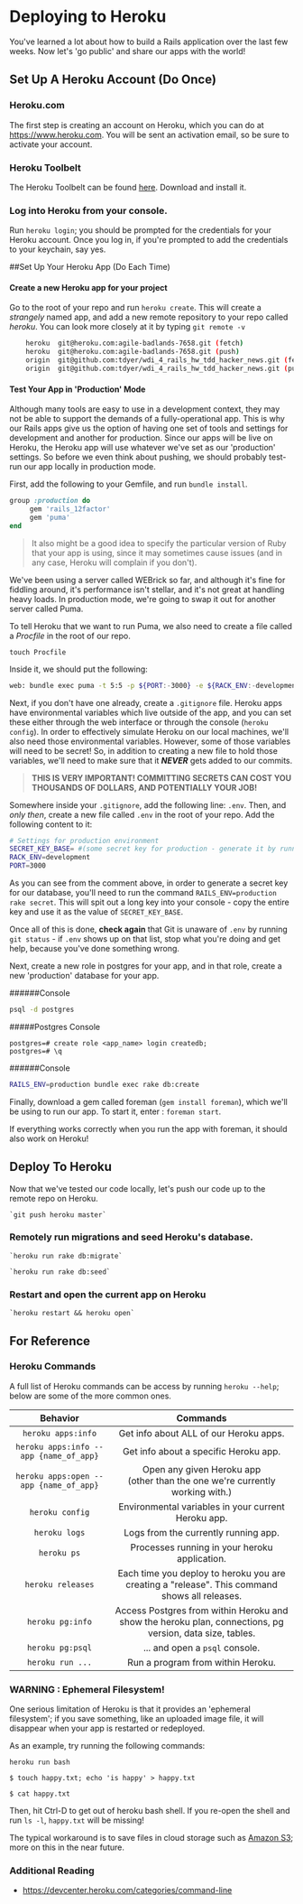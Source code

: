 # Deploying to Heroku

You've learned a lot about how to build a Rails application over the last few weeks. Now let's 'go public' and share our apps with the world!

## Set Up A Heroku Account (Do Once)
### Heroku.com
The first step is creating an account on Heroku, which you can do at https://www.heroku.com. You will be sent an activation email, so be sure to activate your account.

### Heroku Toolbelt
The Heroku Toolbelt can be found [here](https://toolbelt.heroku.com/). Download and install it.

### Log into Heroku from your console.
Run `heroku login`; you should be prompted for the credentials for your Heroku account. Once you log in, if you're prompted to add the credentials to your keychain, say yes.


##Set Up Your Heroku App (Do Each Time)
#### Create a new Heroku app for your project  
Go to the root of your repo and run `heroku create`. This will create a _strangely_ named app, and add a new remote repository to your repo called _heroku_. You can look more closely at it by typing 	`git remote -v`  

```bash
	heroku  git@heroku.com:agile-badlands-7658.git (fetch)  
	heroku  git@heroku.com:agile-badlands-7658.git (push)  
	origin  git@github.com:tdyer/wdi_4_rails_hw_tdd_hacker_news.git (fetch)  
	origin  git@github.com:tdyer/wdi_4_rails_hw_tdd_hacker_news.git (push)  
```

#### Test Your App in 'Production' Mode
Although many tools are easy to use in a development context, they may not be able to support the demands of a fully-operational app. This is why our Rails apps give us the option of having one set of tools and settings for development and another for production. Since our apps will be live on Heroku, the Heroku app will use whatever we've set as our 'production' settings. So before we even think about pushing, we should probably test-run our app locally in production mode.

First, add the following to your Gemfile, and run `bundle install`.

```ruby
group :production do
     gem 'rails_12factor'
     gem 'puma'
end
```
> It also might be a good idea to specify the particular version of Ruby that your app is using, since it may sometimes cause issues (and in any case, Heroku will complain if you don't).

We've been using a server called WEBrick so far, and although it's fine for fiddling around, it's performance isn't stellar, and it's not great at handling heavy loads. In production mode, we're going to swap it out for another server called Puma.

To tell Heroku that we want to run Puma, we also need to create a file called a _Procfile_ in the root of our repo.

`touch Procfile`

Inside it, we should put the following:

```bash
web: bundle exec puma -t 5:5 -p ${PORT:-3000} -e ${RACK_ENV:-development}  
```

Next, if you don't have one already, create a `.gitignore` file. Heroku apps have environmental variables which live outside of the app, and you can set these either through the web interface or through the console (`heroku config`). In order to effectively simulate Heroku on our local machines, we'll also need those environmental variables. However, some of those variables will need to be secret! So, in addition to creating a new file to hold those variables, we'll need to make sure that it **_NEVER_** gets added to our commits.

>**__THIS IS VERY IMPORTANT! COMMITTING SECRETS CAN COST YOU THOUSANDS OF DOLLARS, AND POTENTIALLY YOUR JOB!__**

Somewhere inside your `.gitignore`, add the following line: `.env`. Then, and _only then_, create a new file called `.env` in the root of your repo. Add the following content to it:

```bash
# Settings for production environment
SECRET_KEY_BASE= #(some secret key for production - generate it by running `RAILS_ENV=production rake secret`)
RACK_ENV=development
PORT=3000
```

As you can see from the comment above, in order to generate a secret key for our database, you'll need to run the command `RAILS_ENV=production rake secret`. This will spit out a long key into your console - copy the entire key and use it as the value of `SECRET_KEY_BASE`.

Once all of this is done, **check again** that Git is unaware of `.env` by running `git status` - if `.env` shows up on that list, stop what you're doing and get help, because you've done something wrong.

Next, create a new role in postgres for your app, and in that role, create a new 'production' database for your app.

######Console
```bash
psql -d postgres
```

#####Postgres Console
```postgres
postgres=# create role <app_name> login createdb;
postgres=# \q
```

######Console
```bash
RAILS_ENV=production bundle exec rake db:create
```

Finally, download a gem called foreman (`gem install foreman`), which we'll be using to run our app. To start it, enter : `foreman start`.

If everything works correctly when you run the app with foreman, it should also work on Heroku!

## Deploy To Heroku

Now that we've tested our code locally, let's push our code up to the remote repo on Heroku.

	`git push heroku master`

### Remotely run migrations and seed Heroku's database.

	`heroku run rake db:migrate`

	`heroku run rake db:seed`

### Restart and open the current app on Heroku

	`heroku restart && heroku open`


## For Reference
### Heroku Commands

A full list of Heroku commands can be access by running `heroku --help`; below are some of the more common ones.

| Behavior | Commands |
|:--------:|:--------:|
| `heroku apps:info` | Get info about ALL of our Heroku apps. |
| `heroku apps:info --app {name_of_app}` | Get info about a specific Heroku app. |
| `heroku apps:open --app {name_of_app}` | Open any given Heroku app <br> (other than the one we're currently working with.) |
| `heroku config` | Environmental variables in your current Heroku app. |
| `heroku logs` | Logs from the currently running app. |
| `heroku ps` | Processes running in your heroku application. |
| `heroku releases` | Each time you deploy to heroku you are creating a "release". This command shows all releases. |
| `heroku pg:info` | Access Postgres from within Heroku and show the heroku plan, connections, pg version, data size, tables. |
| `heroku pg:psql` | ... and open a `psql` console. |
| `heroku run ...` | Run a program from within Heroku. |

### WARNING : Ephemeral Filesystem!
One serious limitation of Heroku is that it provides an 'ephemeral filesystem'; if you save something, like an uploaded image file, it will disappear when your app is restarted or redeployed.

As an example, try running the following commands:

`heroku run bash`

`$ touch happy.txt; echo 'is happy' > happy.txt`  

`$ cat happy.txt`

Then, hit Ctrl-D to get out of heroku bash shell. If you re-open the shell and run `ls -l`, `happy.txt` will be missing!

The typical workaround is to save files in cloud storage such as [Amazon S3](https://aws.amazon.com/s3/); more on this in the near future.

### Additional Reading
* https://devcenter.heroku.com/categories/command-line
